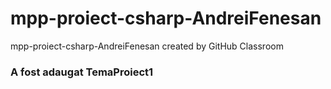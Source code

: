 # mpp-proiect-csharp-AndreiFenesan
mpp-proiect-csharp-AndreiFenesan created by GitHub Classroom
### A fost adaugat TemaProiect1
